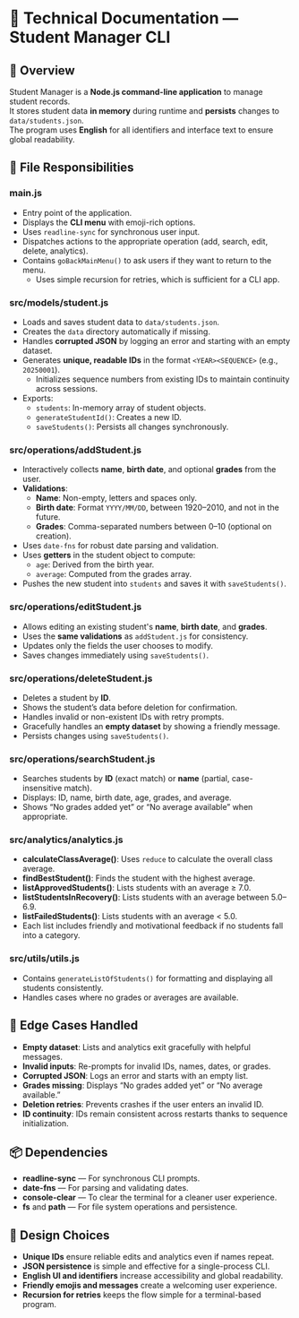# 📖 Technical Documentation — Student Manager CLI

## 📄 Overview
Student Manager is a **Node.js command-line application** to manage student records.  
It stores student data **in memory** during runtime and **persists** changes to `data/students.json`.  
The program uses **English** for all identifiers and interface text to ensure global readability.

## 📂 File Responsibilities

### **main.js**
- Entry point of the application.  
- Displays the **CLI menu** with emoji-rich options.  
- Uses `readline-sync` for synchronous user input.  
- Dispatches actions to the appropriate operation (add, search, edit, delete, analytics).  
- Contains `goBackMainMenu()` to ask users if they want to return to the menu.  
  - Uses simple recursion for retries, which is sufficient for a CLI app.  

### **src/models/student.js**
- Loads and saves student data to `data/students.json`.  
- Creates the `data` directory automatically if missing.  
- Handles **corrupted JSON** by logging an error and starting with an empty dataset.  
- Generates **unique, readable IDs** in the format `<YEAR><SEQUENCE>` (e.g., `20250001`).  
  - Initializes sequence numbers from existing IDs to maintain continuity across sessions.  
- Exports:  
  - `students`: In-memory array of student objects.  
  - `generateStudentId()`: Creates a new ID.  
  - `saveStudents()`: Persists all changes synchronously.  

### **src/operations/addStudent.js**
- Interactively collects **name**, **birth date**, and optional **grades** from the user.  
- **Validations**:  
  - **Name**: Non-empty, letters and spaces only.  
  - **Birth date**: Format `YYYY/MM/DD`, between 1920–2010, and not in the future.  
  - **Grades**: Comma-separated numbers between 0–10 (optional on creation).  
- Uses `date-fns` for robust date parsing and validation.  
- Uses **getters** in the student object to compute:  
  - `age`: Derived from the birth year.  
  - `average`: Computed from the grades array.  
- Pushes the new student into `students` and saves it with `saveStudents()`.

### **src/operations/editStudent.js**
- Allows editing an existing student's **name**, **birth date**, and **grades**.  
- Uses the **same validations** as `addStudent.js` for consistency.  
- Updates only the fields the user chooses to modify.  
- Saves changes immediately using `saveStudents()`.  

### **src/operations/deleteStudent.js**
- Deletes a student by **ID**.  
- Shows the student’s data before deletion for confirmation.  
- Handles invalid or non-existent IDs with retry prompts.  
- Gracefully handles an **empty dataset** by showing a friendly message.  
- Persists changes using `saveStudents()`.  

### **src/operations/searchStudent.js**
- Searches students by **ID** (exact match) or **name** (partial, case-insensitive match).  
- Displays: ID, name, birth date, age, grades, and average.  
- Shows “No grades added yet” or “No average available” when appropriate.  

### **src/analytics/analytics.js**
- **calculateClassAverage()**: Uses `reduce` to calculate the overall class average.  
- **findBestStudent()**: Finds the student with the highest average.  
- **listApprovedStudents()**: Lists students with an average ≥ 7.0.  
- **listStudentsInRecovery()**: Lists students with an average between 5.0–6.9.  
- **listFailedStudents()**: Lists students with an average < 5.0.  
- Each list includes friendly and motivational feedback if no students fall into a category.  

### **src/utils/utils.js**
- Contains `generateListOfStudents()` for formatting and displaying all students consistently.  
- Handles cases where no grades or averages are available.

## 🧠 Edge Cases Handled
- **Empty dataset**: Lists and analytics exit gracefully with helpful messages.  
- **Invalid inputs**: Re-prompts for invalid IDs, names, dates, or grades.  
- **Corrupted JSON**: Logs an error and starts with an empty list.  
- **Grades missing**: Displays “No grades added yet” or “No average available.”  
- **Deletion retries**: Prevents crashes if the user enters an invalid ID.  
- **ID continuity**: IDs remain consistent across restarts thanks to sequence initialization.  

## 📦 Dependencies
- **readline-sync** — For synchronous CLI prompts.  
- **date-fns** — For parsing and validating dates.  
- **console-clear** — To clear the terminal for a cleaner user experience.  
- **fs** and **path** — For file system operations and persistence.

## 📌 Design Choices
- **Unique IDs** ensure reliable edits and analytics even if names repeat.  
- **JSON persistence** is simple and effective for a single-process CLI.  
- **English UI and identifiers** increase accessibility and global readability.  
- **Friendly emojis and messages** create a welcoming user experience.  
- **Recursion for retries** keeps the flow simple for a terminal-based program.